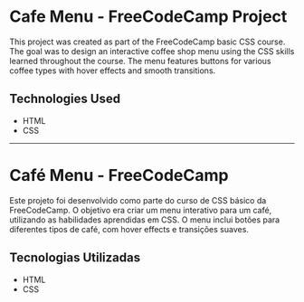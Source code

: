 # Cafe Menu - FreeCodeCamp Project

This project was created as part of the FreeCodeCamp basic CSS course. 
The goal was to design an interactive coffee shop menu using the CSS skills learned throughout the course. 
The menu features buttons for various coffee types with hover effects and smooth transitions.

## Technologies Used
* HTML
* CSS


-------------

# Café Menu - FreeCodeCamp

Este projeto foi desenvolvido como parte do curso de CSS básico da FreeCodeCamp. 
O objetivo era criar um menu interativo para um café, utilizando as habilidades aprendidas em CSS. 
O menu inclui botões para diferentes tipos de café, com hover effects e transições suaves.

## Tecnologias Utilizadas
* HTML
* CSS

